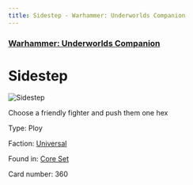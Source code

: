 ```yaml
---
title: Sidestep - Warhammer: Underworlds Companion
---
```


### [Warhammer: Underworlds Companion](https://guidokessels.github.io/wh-underworlds)

  

# Sidestep

![Sidestep](https://warhammerunderworlds.com/wp-content/uploads/sites/6/2017/12/360_ENG-Sidestep.png)

Choose a friendly fighter and push them one hex

Type: Ploy

Faction: [Universal](https://guidokessels.github.io/wh-underworlds/factions/universal)

Found in: [Core Set](https://guidokessels.github.io/wh-underworlds/locations/core-set)

Card number: 360
